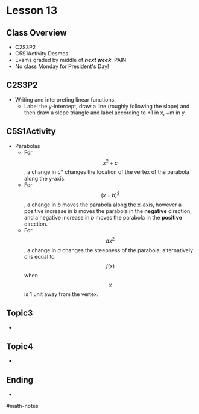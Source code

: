 # Lesson 13
## Class Overview
- C2S3P2
- C5S1Activity Desmos
- Exams graded by middle of ***next week***. PAIN
- No class Monday for President's Day!

## C2S3P2
- Writing and interpreting linear functions.
  - Label the y-intercept, draw a line (roughly following the slope) and then draw a slope triangle and label according to +1 in x, +m in y.

## C5S1Activity
- Parabolas  
  - For $$x^2 + c$$, a change in *c** changes the location of the vertex of the parabola along the y-axis.  
  - For $$(x + b)^2$$, a change in *b* moves the parabola along the x-axis, however a positive increase in *b* moves the parabola in the **negative** direction, and a negative increase in *b* moves the parabola in the **positive** direction.  
  - For $$ax^2$$, a change in *a* changes the steepness of the parabola, alternatively *a* is equal to $$f(x)$$ when $$x$$ is 1 unit away from the vertex.

## Topic3
- 

## Topic4
- 

## Ending
- 

#math-notes
